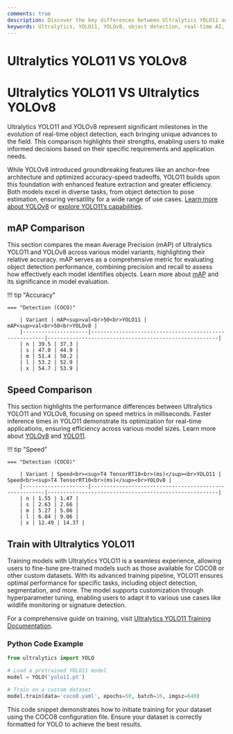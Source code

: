 ```yaml
---
comments: true
description: Discover the key differences between Ultralytics YOLO11 and YOLOv8 in this comprehensive comparison. Learn how these cutting-edge models stack up in terms of accuracy, speed, and efficiency for object detection, real-time AI, and various computer vision tasks. Explore their performance across diverse applications, from edge AI to large-scale deployments.  
keywords: Ultralytics, YOLO11, YOLOv8, object detection, real-time AI, edge AI, computer vision, model comparison, artificial intelligence, AI models
---
```

# Ultralytics YOLO11 VS YOLOv8
# Ultralytics YOLO11 VS Ultralytics YOLOv8

Ultralytics YOLO11 and YOLOv8 represent significant milestones in the evolution of real-time object detection, each bringing unique advances to the field. This comparison highlights their strengths, enabling users to make informed decisions based on their specific requirements and application needs.

While YOLOv8 introduced groundbreaking features like an anchor-free architecture and optimized accuracy-speed tradeoffs, YOLO11 builds upon this foundation with enhanced feature extraction and greater efficiency. Both models excel in diverse tasks, from object detection to pose estimation, ensuring versatility for a wide range of use cases. [Learn more about YOLOv8](https://docs.ultralytics.com/models/yolov8/) or [explore YOLO11’s capabilities](https://docs.ultralytics.com/models/yolo11/).


## mAP Comparison

This section compares the mean Average Precision (mAP) of Ultralytics YOLO11 and YOLOv8 across various model variants, highlighting their relative accuracy. mAP serves as a comprehensive metric for evaluating object detection performance, combining precision and recall to assess how effectively each model identifies objects. Learn more about [mAP](https://www.ultralytics.com/glossary/mean-average-precision-map) and its significance in model evaluation.


!!! tip "Accuracy"

	=== "Detection (COCO)"

		| Variant | mAP<sup>val<br>50<br>YOLO11 | mAP<sup>val<br>50<br>YOLOv8 |
		|---------------------|-------------------------------------------------------|-------------------------------------------------------|
		| n | 39.5 | 37.3 |
		| s | 47.0 | 44.9 |
		| m | 51.4 | 50.2 |
		| l | 53.2 | 52.9 |
		| x | 54.7 | 53.9 |
		

## Speed Comparison

This section highlights the performance differences between Ultralytics YOLO11 and YOLOv8, focusing on speed metrics in milliseconds. Faster inference times in YOLO11 demonstrate its optimization for real-time applications, ensuring efficiency across various model sizes. Learn more about [YOLOv8](https://docs.ultralytics.com/models/yolov8/) and [YOLO11](https://www.ultralytics.com/blog/ultralytics-yolo11-has-arrived-redefine-whats-possible-in-ai).


!!! tip "Speed"

	=== "Detection (COCO)"

		| Variant | Speed<br><sup>T4 TensorRT10<br>(ms)</sup><br>YOLO11 | Speed<br><sup>T4 TensorRT10<br>(ms)</sup><br>YOLOv8 |
		|---------------------|-------------------------------------------------------|-------------------------------------------------------|
		| n | 1.55 | 1.47 |
		| s | 2.63 | 2.66 |
		| m | 5.27 | 5.86 |
		| l | 6.84 | 9.06 |
		| x | 12.49 | 14.37 |

## Train with Ultralytics YOLO11  

Training models with Ultralytics YOLO11 is a seamless experience, allowing users to fine-tune pre-trained models such as those available for COCO8 or other custom datasets. With its advanced training pipeline, YOLO11 ensures optimal performance for specific tasks, including object detection, segmentation, and more. The model supports customization through hyperparameter tuning, enabling users to adapt it to various use cases like wildlife monitoring or signature detection.  

For a comprehensive guide on training, visit [Ultralytics YOLO11 Training Documentation](https://docs.ultralytics.com/modes/train/).  

### Python Code Example  

```python  
from ultralytics import YOLO  

# Load a pretrained YOLO11 model  
model = YOLO('yolo11.pt')  

# Train on a custom dataset  
model.train(data='coco8.yaml', epochs=50, batch=16, imgsz=640)  
```  

This code snippet demonstrates how to initiate training for your dataset using the COCO8 configuration file. Ensure your dataset is correctly formatted for YOLO to achieve the best results.
